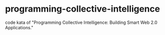 # programming-collective-intelligence
code kata of "Programming Collective Intelligence: Building Smart Web 2.0 Applications."
